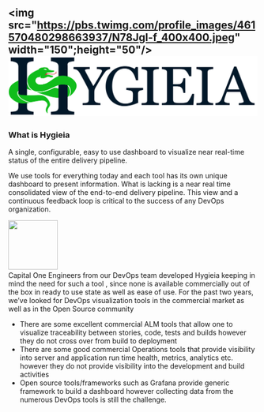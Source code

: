 <img src="https://pbs.twimg.com/profile_images/461570480298663937/N78Jgl-f_400x400.jpeg" width="150";height="50"/>![Image](/UI/src/assets/images/Hygieia_b.png)
--------------------

### What is Hygieia

A single, configurable, easy to use dashboard to visualize near real-time status of the entire delivery pipeline.

We use tools for everything today and each tool has its own unique dashboard to present information. What is lacking is a near real time consolidated view of the end-to-end delivery pipeline.  This view and a continuous feedback loop is critical to the success of
any DevOps organization.

<img src ="https://pbs.twimg.com/profile_images/533078726066458624/iB-P5Gxa.jpeg" width=100, height=100/> <br>
Capital One Engineers from our DevOps team developed Hygieia keeping in mind the need for such a tool , since none is available commercially out of the box in ready to use state as well as ease of use.
For the past two years, we’ve looked for DevOps visualization tools in the commercial market as well as in the Open Source community


<ul>
<li>
There are some excellent commercial ALM tools that allow one to visualize traceability between stories, code, tests and builds however they do not cross over from build to deployment</li>

<li>There are some good commercial Operations tools that provide visibility into server and application run time health, metrics, analytics etc. however they do not provide visibility into the development and build activities</li>

<li>Open source tools/frameworks such as Grafana provide generic framework to build a dashboard however collecting data from the numerous DevOps tools is still the challenge.</li>
</li>
</ul>
